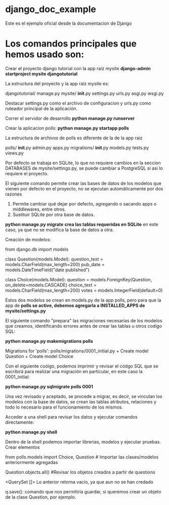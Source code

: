 # django_doc_example
Este es el ejemplo oficial desde la documentacion de Django 

# Los comandos principales que hemos usado son:

Crear el proyecto django tutorial con la app raiz mysite
__django-admin startproject mysite djangotutorial__

La estructura del proyecto y la app raiz mysite es:

djangotutorial/
    manage.py
    mysite/
        __init__.py
        settings.py
        urls.py
        asgi.py
        wsgi.py

Destacar settings.py como el archivo de configuracion y urls.py como ruteador principal de la aplicación.

Correr el servidor de desarrollo
__python manage.py runserver__

Crear la aplicacion polls:
__python manage.py startapp polls__

La estructura de archivos de polls es diferente de la de la app raiz

polls/
    __init__.py
    admin.py
    apps.py
    migrations/
        __init__.py
    models.py
    tests.py
    views.py

Por defecto se trabaja en SQLite, lo que no requiere cambios en la seccion DATABASES de mysite/settings.py, se puede cambiar a PostgreSQL si asi lo requiere el proyecto.

El siguiente comando permite crear las bases de datos de los modelos que vienen por defecto en el proyecto, no se ejecutan automáticamente por dos razones
1) Permite cambiar qué dejar por defecto, agregando o sacando apps o middlewares, entre otros.
2) Sustituir SQLite por otra base de datos.

__python manage.py migrate__ __crea las tablas requeridas en SQLite__ en este caso, ya que no se modifica la base de datos a otra.

Creación de modelos:

from django.db import models


class Question(models.Model):
    question_text = models.CharField(max_length=200)
    pub_date = models.DateTimeField("date published")


class Choice(models.Model):
    question = models.ForeignKey(Question, on_delete=models.CASCADE)
    choice_text = models.CharField(max_length=200)
    votes = models.IntegerField(default=0)

Estos dos modelos se crean en models.py de la app polls, pero para que la app de __polls se active, debemos agregarla a INSTALLED_APPS de mysite/settings.py__

El siguiente comando "prepara" las migraciones necesarias de los modelos que creamos, identificando errores antes de crear las tablas u otros codigo SQL:

__python manage.py makemigrations polls__

Migrations for 'polls':
  polls/migrations/0001_initial.py
    + Create model Question
    + Create model Choice

Con el siguiente coóigo, podemos imprimir y revisar el códgo SQL que se escribirá para realizar una migración en particular, en este caso la 0001_initial:

__python manage.py sqlmigrate polls 0001__

Una vez revisado y aceptado, se procede  a migrar, es decir, se vinculan los modelos con la base de datos, se crean las tablas atributos, relaciones y todo lo necesario para el funcionamiento de los mismos.

Acceder a una shell para revisar los datos y ejecutar comandos directamente:

__python manage.py shell__

Dentro de la shell podemos importar librerías, modelos y ejecutar pruebas. Crear elementos

from polls.models import Choice, Question  # Importar las clases/modelos anteriormente agregadas

Question.objects.all() #Revisar los objetos creados a partir de questions

<QuerySet []> Lo anterior retorna vacío, ya que aun no se han credado

q.save(): comando que nos permitiría guardar, si queremos crear un objeto de la clase Question, por ejemplo.



